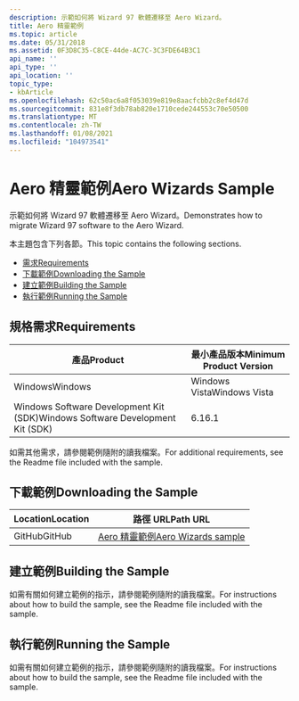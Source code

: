```yaml
---
description: 示範如何將 Wizard 97 軟體遷移至 Aero Wizard。
title: Aero 精靈範例
ms.topic: article
ms.date: 05/31/2018
ms.assetid: 0F3D8C35-C8CE-44de-AC7C-3C3FDE64B3C1
api_name: ''
api_type: ''
api_location: ''
topic_type:
- kbArticle
ms.openlocfilehash: 62c50ac6a8f053039e819e8aacfcbb2c8ef4d47d
ms.sourcegitcommit: 831e8f3db78ab820e1710cede244553c70e50500
ms.translationtype: MT
ms.contentlocale: zh-TW
ms.lasthandoff: 01/08/2021
ms.locfileid: "104973541"
---
```

# <a name="aero-wizards-sample"></a><span data-ttu-id="81030-103">Aero 精靈範例</span><span class="sxs-lookup"><span data-stu-id="81030-103">Aero Wizards Sample</span></span>

<span data-ttu-id="81030-104">示範如何將 Wizard 97 軟體遷移至 Aero Wizard。</span><span class="sxs-lookup"><span data-stu-id="81030-104">Demonstrates how to migrate Wizard 97 software to the Aero Wizard.</span></span>

<span data-ttu-id="81030-105">本主題包含下列各節。</span><span class="sxs-lookup"><span data-stu-id="81030-105">This topic contains the following sections.</span></span>

-   [<span data-ttu-id="81030-106">需求</span><span class="sxs-lookup"><span data-stu-id="81030-106">Requirements</span></span>](#requirements)
-   [<span data-ttu-id="81030-107">下載範例</span><span class="sxs-lookup"><span data-stu-id="81030-107">Downloading the Sample</span></span>](#downloading-the-sample)
-   [<span data-ttu-id="81030-108">建立範例</span><span class="sxs-lookup"><span data-stu-id="81030-108">Building the Sample</span></span>](#building-the-sample)
-   [<span data-ttu-id="81030-109">執行範例</span><span class="sxs-lookup"><span data-stu-id="81030-109">Running the Sample</span></span>](#running-the-sample)

## <a name="requirements"></a><span data-ttu-id="81030-110">規格需求</span><span class="sxs-lookup"><span data-stu-id="81030-110">Requirements</span></span>



| <span data-ttu-id="81030-111">產品</span><span class="sxs-lookup"><span data-stu-id="81030-111">Product</span></span>                                | <span data-ttu-id="81030-112">最小產品版本</span><span class="sxs-lookup"><span data-stu-id="81030-112">Minimum Product Version</span></span> |
|----------------------------------------|-------------------------|
| <span data-ttu-id="81030-113">Windows</span><span class="sxs-lookup"><span data-stu-id="81030-113">Windows</span></span>                                | <span data-ttu-id="81030-114">Windows Vista</span><span class="sxs-lookup"><span data-stu-id="81030-114">Windows Vista</span></span>           |
| <span data-ttu-id="81030-115">Windows Software Development Kit (SDK)</span><span class="sxs-lookup"><span data-stu-id="81030-115">Windows Software Development Kit (SDK)</span></span> | <span data-ttu-id="81030-116">6.1</span><span class="sxs-lookup"><span data-stu-id="81030-116">6.1</span></span>                     |



 

<span data-ttu-id="81030-117">如需其他需求，請參閱範例隨附的讀我檔案。</span><span class="sxs-lookup"><span data-stu-id="81030-117">For additional requirements, see the Readme file included with the sample.</span></span>

## <a name="downloading-the-sample"></a><span data-ttu-id="81030-118">下載範例</span><span class="sxs-lookup"><span data-stu-id="81030-118">Downloading the Sample</span></span>

| <span data-ttu-id="81030-119">Location</span><span class="sxs-lookup"><span data-stu-id="81030-119">Location</span></span>      | <span data-ttu-id="81030-120">路徑 URL</span><span class="sxs-lookup"><span data-stu-id="81030-120">Path URL</span></span>                                                                  |
|---------------|---------------------------------------------------------------------------|
| <span data-ttu-id="81030-121">GitHub</span><span class="sxs-lookup"><span data-stu-id="81030-121">GitHub</span></span> | [<span data-ttu-id="81030-122">Aero 精靈範例</span><span class="sxs-lookup"><span data-stu-id="81030-122">Aero Wizards sample</span></span>](https://github.com/microsoft/Windows-classic-samples/tree/master/Samples/Win7Samples/winui/shell/appplatform/aerowizards/migratingtoaerowizardssdksample) |

## <a name="building-the-sample"></a><span data-ttu-id="81030-123">建立範例</span><span class="sxs-lookup"><span data-stu-id="81030-123">Building the Sample</span></span>

<span data-ttu-id="81030-124">如需有關如何建立範例的指示，請參閱範例隨附的讀我檔案。</span><span class="sxs-lookup"><span data-stu-id="81030-124">For instructions about how to build the sample, see the Readme file included with the sample.</span></span>

## <a name="running-the-sample"></a><span data-ttu-id="81030-125">執行範例</span><span class="sxs-lookup"><span data-stu-id="81030-125">Running the Sample</span></span>

<span data-ttu-id="81030-126">如需有關如何建立範例的指示，請參閱範例隨附的讀我檔案。</span><span class="sxs-lookup"><span data-stu-id="81030-126">For instructions about how to build the sample, see the Readme file included with the sample.</span></span>

 

 



